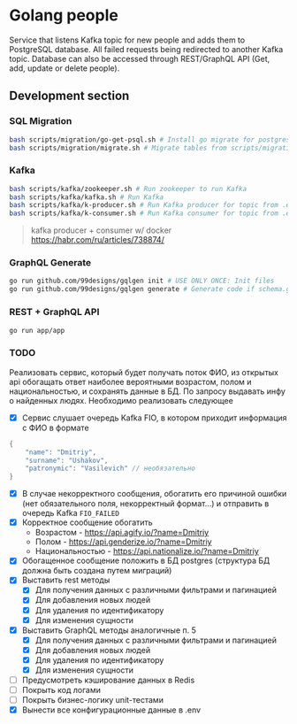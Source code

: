 # Golang people
Service that listens Kafka topic for new people and adds them to PostgreSQL database. All failed requests being redirected to another Kafka topic. Database can also be accessed through REST/GraphQL API (Get, add, update or delete people).

## Development section
### SQL Migration
```sh
bash scripts/migration/go-get-psql.sh # Install go migrate for postgres
bash scripts/migration/migrate.sh # Migrate tables from scripts/migration/migrations
```
### Kafka
```sh
bash scripts/kafka/zookeeper.sh # Run zookeeper to run Kafka
bash scripts/kafka/kafka.sh # Run Kafka
bash scripts/kafka/k-producer.sh # Run Kafka producer for topic from .env (FIO)
bash scripts/kafka/k-consumer.sh # Run Kafka consumer for topic from .env (FIO_FAILED)
```
> kafka producer + consumer w/ docker
> https://habr.com/ru/articles/738874/
### GraphQL Generate
```sh
go run github.com/99designs/gqlgen init # USE ONLY ONCE: Init files
go run github.com/99designs/gqlgen generate # Generate code if schema.graphqls updated
```
### REST + GraphQL API
```sh
go run app/app
```

### TODO
Реализовать сервис, который будет получать поток ФИО, из открытых api обогащать ответ наиболее вероятными возрастом, полом и национальностью, и сохранять данные в БД. По запросу выдавать инфу о найденных людях. Необходимо реализовать следующее
- [x] Сервис слушает очередь Kafka FIO, в котором приходит информация с ФИО в формате
```go
{
    "name": "Dmitriy",
    "surname": "Ushakov",
    "patronymic": "Vasilevich" // необязательно
}
```
- [x] В случае некорректного сообщения, обогатить его причиной ошибки (нет обязательного поля, некорректный формат...) и отправить в очередь Kafka `FIO_FAILED`
- [x] Корректное сообщение обогатить
    - Возрастом - https://api.agify.io/?name=Dmitriy
    - Полом - https://api.genderize.io/?name=Dmitriy
    - Национальностью - https://api.nationalize.io/?name=Dmitriy
- [x] Обогащенное сообщение положить в БД postgres (структура БД должна быть создана путем миграций)
- [x] Выставить rest методы
    - [x] Для получения данных с различными фильтрами и пагинацией
    - [x] Для добавления новых людей
    - [x] Для удаления по идентификатору
    - [x] Для изменения сущности
- [x] Выставить GraphQL методы аналогичные п. 5
    - [x] Для получения данных с различными фильтрами и пагинацией
    - [x] Для добавления новых людей
    - [x] Для удаления по идентификатору
    - [x] Для изменения сущности
- [ ] Предусмотреть кэширование данных в Redis
- [ ] Покрыть код логами
- [ ] Покрыть бизнес-логику unit-тестами
- [x] Вынести все конфигурационные данные в .env
